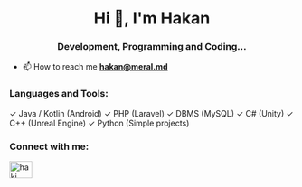 <h1 align="center">Hi 👋, I'm Hakan</h1>
<h3 align="center">Development, Programming and Coding...</h3>

- 📫 How to reach me **hakan@meral.md**

<h3 align="left">Languages and Tools:</h3>

✓ Java / Kotlin (Android)
✓ PHP (Laravel)
✓ DBMS (MySQL)
✓ C# (Unity)
✓ C++ (Unreal Engine)
✓ Python (Simple projects)

<h3 align="left">Connect with me:</h3>
<p align="left">
<a href="https://linkedin.com/in/haki" target="blank"><img align="center" src="https://raw.githubusercontent.com/rahuldkjain/github-profile-readme-generator/master/src/images/icons/Social/linked-in-alt.svg" alt="haki" height="30" width="40" /></a>
</p

